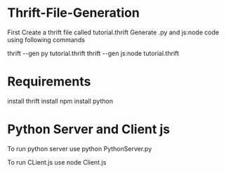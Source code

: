 # Thrift-File-Generation

  First Create a thrift file called tutorial.thrift
  Generate .py and js:node code using following commands
  
  thrift --gen py tutorial.thrift
  thrift --gen js:node tutorial.thrift
  
# Requirements
  install thrift
  install npm
  install python
  
# Python Server and Client js  
  To run python server use 
  python PythonServer.py
  
  To run CLient.js use
  node Client.js 
  
